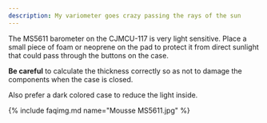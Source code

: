 ```yaml
---
description: My variometer goes crazy passing the rays of the sun
---
```


The MS5611 barometer on the CJMCU-117 is very light sensitive. Place a small piece of foam or neoprene on the pad to protect it from direct sunlight that could pass through the buttons on the case.

**Be careful** to calculate the thickness correctly so as not to damage the components when the case is closed.

Also prefer a dark colored case to reduce the light inside.

{% include faqimg.md name="Mousse MS5611.jpg" %}
